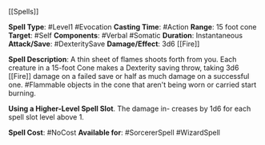 [[Spells]]

**Spell Type**: #Level1 #Evocation 
**Casting Time**: #Action 
**Range**: 15 foot cone
**Target**: #Self 
**Components**: #Verbal #Somatic 
**Duration**: Instantaneous
**Attack/Save**: #DexteritySave 
**Damage/Effect**: 3d6 [[Fire]]

**Spell Description**: 
	A thin sheet of flames shoots forth from you. Each creature in a 15-foot Cone makes a Dexterity saving throw, taking 3d6 [[Fire]] damage on a failed save or half as much damage on a successful one. #Flammable objects in the cone that aren't being worn or carried start burning.

**Using a Higher-Level Spell Slot**. The damage in-
creases by 1d6 for each spell slot level above 1.

**Spell Cost**: #NoCost 
**Available for**: #SorcererSpell #WizardSpell 
